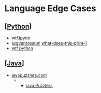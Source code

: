 Language Edge Cases
===================


## [[Python]]
* [wtf.ipynb](https://colab.research.google.com/github/satwikkansal/wtfpython/blob/master/irrelevant/wtf.ipynb#scrollTo=gDB3TsZwXQgF)
* [@gvanrossum](https://twitter.com/gvanrossum/status/1354305179244392453) [what-does-this-print-1](https://blog.kevmod.com/2014/06/what-does-this-print-1/)
* [wtf python](https://github.com/satwikkansal/wtfpython)

## [[Java]]
* [javapuzzlers.com](http://www.javapuzzlers.com)
    * * [java Puzzlers](https://www.amazon.co.uk/Java-Puzzlers-Traps-Pitfalls-Corner/dp/032133678X) 

[//begin]: # "Autogenerated link references for markdown compatibility"
[Python]: python.md "python3"
[Java]: java.md "Java"
[//end]: # "Autogenerated link references"